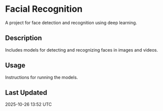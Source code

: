 # Facial Recognition
A project for face detection and recognition using deep learning.
## Description
Includes models for detecting and recognizing faces in images and videos.
## Usage
Instructions for running the models.
## Last Updated
2025-10-26 13:52 UTC
